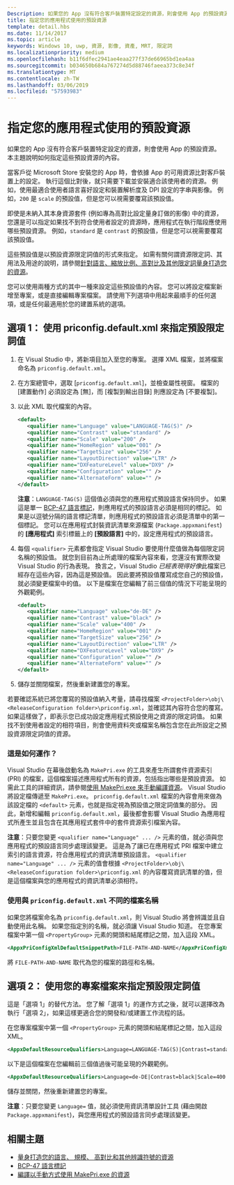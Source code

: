 ```yaml
---
Description: 如果您的 App 沒有符合客戶裝置特定設定的資源，則會使用 App 的預設資源。 本主題說明如何指定這些預設資源的內容。
title: 指定您的應用程式使用的預設資源
template: detail.hbs
ms.date: 11/14/2017
ms.topic: article
keywords: Windows 10, uwp, 資源, 影像, 資產, MRT, 限定詞
ms.localizationpriority: medium
ms.openlocfilehash: b11f6dfec2941ae4eaa277f37de66965bd1ea4aa
ms.sourcegitcommit: b034650b684a767274d5d88746faeea373c8e34f
ms.translationtype: MT
ms.contentlocale: zh-TW
ms.lasthandoff: 03/06/2019
ms.locfileid: "57593983"
---
```

# <a name="specify-the-default-resources-that-your-app-uses"></a>指定您的應用程式使用的預設資源

如果您的 App 沒有符合客戶裝置特定設定的資源，則會使用 App 的預設資源。 本主題說明如何指定這些預設資源的內容。

當客戶從 Microsoft Store 安裝您的 App 時，會依據 App 的可用資源比對客戶裝置上的設定。 執行這個比對後，就只需要下載並安裝適合該使用者的資源。 例如，使用最適合使用者語言喜好設定和裝置解析度及 DPI 設定的字串與影像。 例如，`200` 是 `scale` 的預設值，但是您可以視需要覆寫該預設值。

即使是未納入其本身資源套件 (例如專為高對比設定量身訂做的影像) 中的資源，您還是可以指定如果找不到符合使用者設定的資源時，應用程式在執行階段應使用哪些預設資源。 例如，`standard` 是 `contrast` 的預設值，但是您可以視需要覆寫該預設值。

這些預設值是以預設資源限定詞值的形式來指定。 如需有關何謂資源限定詞、其用法及用途的說明，請參閱[針對語言、縮放比例、高對比及其他限定詞量身打造您的資源](tailor-resources-lang-scale-contrast.md)。

您可以使用兩種方式的其中一種來設定這些預設值的內容。 您可以將設定檔案新增至專案，或是直接編輯專案檔案。 請使用下列選項中用起來最順手的任何選項，或是任何最適用於您的建置系統的選項。

## <a name="option-1-use-priconfigdefaultxml-to-specify-default-qualifier-values"></a>選項 1： 使用 priconfig.default.xml 來指定預設限定詞值

1. 在 Visual Studio 中，將新項目加入至您的專案。 選擇 XML 檔案，並將檔案命名為 `priconfig.default.xml`。
2. 在方案總管中，選取 [`priconfig.default.xml`]，並檢查屬性視窗。 檔案的 [建置動作] 必須設定為 [無]，而 [複製到輸出目錄] 則應設定為 [不要複製]。
3. 以此 XML 取代檔案的內容。
   ```xml
   <default>
      <qualifier name="Language" value="LANGUAGE-TAG(S)" />
      <qualifier name="Contrast" value="standard" />
      <qualifier name="Scale" value="200" />
      <qualifier name="HomeRegion" value="001" />
      <qualifier name="TargetSize" value="256" />
      <qualifier name="LayoutDirection" value="LTR" />
      <qualifier name="DXFeatureLevel" value="DX9" />
      <qualifier name="Configuration" value="" />
      <qualifier name="AlternateForm" value="" />
   </default>
   ```
   
   **注意**：`LANGUAGE-TAG(S)` 這個值必須與您的應用程式預設語言保持同步。 如果這是單一 [BCP-47 語言標記](https://go.microsoft.com/fwlink/p/?linkid=227302)，則應用程式的預設語言必須是相同的標記。 如果是以逗號分隔的語言標記清單，則應用程式的預設語言必須是清單中的第一個標記。 您可以在應用程式封裝資訊清單來源檔案 (`Package.appxmanifest`) 的 **\[應用程式\]** 索引標籤上的 **\[預設語言\]** 中的，設定應用程式的預設語言。

4. 每個 `<qualifier>` 元素都會指定 Visual Studio 要使用什麼值做為每個限定詞名稱的預設值。 就您到目前為止所處理的檔案內容來看，您還沒有實際改變 Visual Studio 的行為表現。 換言之，Visual Studio *已經表現得好像*此檔案已經存在這些內容，因為這是預設值。 因此要將預設值覆寫成您自己的預設值，就必須變更檔案中的值。 以下是檔案在您編輯了前三個值的情況下可能呈現的外觀範例。
   ```xml
   <default>
      <qualifier name="Language" value="de-DE" />
      <qualifier name="Contrast" value="black" />
      <qualifier name="Scale" value="400" />
      <qualifier name="HomeRegion" value="001" />
      <qualifier name="TargetSize" value="256" />
      <qualifier name="LayoutDirection" value="LTR" />
      <qualifier name="DXFeatureLevel" value="DX9" />
      <qualifier name="Configuration" value="" />
      <qualifier name="AlternateForm" value="" />
   </default>
   ```
5. 儲存並關閉檔案，然後重新建置您的專案。

若要確認系統已將您覆寫的預設值納入考量，請尋找檔案 `<ProjectFolder>\obj\<ReleaseConfiguration folder>\priconfig.xml`，並確認其內容符合您的覆寫。 如果這樣做了，即表示您已成功設定應用程式預設使用之資源的限定詞值。 如果找不到使用者設定的相符項目，則會使用資料夾或檔案名稱包含您在此所設定之預設資源限定詞值的資源。

### <a name="how-does-this-work"></a>這是如何運作？

Visual Studio 在幕後啟動名為 `MakePri.exe` 的工具來產生所謂套件資源索引 (PRI) 的檔案，這個檔案描述應用程式所有的資源，包括指出哪些是預設資源。 如需此工具的詳細資訊，請參閱[使用 MakePri.exe 來手動編譯資源](compile-resources-manually-with-makepri.md)。 Visual Studio 將設定檔傳遞至 `MakePri.exe`。 `priconfig.default.xml` 檔案的內容會用來做為該設定檔的 `<default>` 元素，也就是指定視為預設值之限定詞值集的部分。 因此，新增和編輯 `priconfig.default.xml`，最後都會影響 Visual Studio 為應用程式所產生並且包含在其應用程式套件中的套件資源索引檔案內容。

**注意**：只要您變更 `<qualifier name="Language" ... />` 元素的值，就必須與您應用程式的預設語言同步處理該變更。 這是為了讓已在應用程式 PRI 檔案中建立索引的語言資源，符合應用程式的資訊清單預設語言。 `<qualifier name="Language" ... />` 元素的值會根據 `<ProjectFolder>\obj\<ReleaseConfiguration folder>\priconfig.xml` 的內容覆寫資訊清單的值，但是這個檔案與您的應用程式的資訊清單必須相符。

### <a name="using-a-different-file-name-than-priconfigdefaultxml"></a>使用與 `priconfig.default.xml` 不同的檔案名稱

如果您將檔案命名為 `priconfig.default.xml`，則 Visual Studio 將會辨識並且自動使用此名稱。 如果您指定別的名稱，就必須讓 Visual Studio 知道。 在您專案檔案中第一個 `<PropertyGroup>` 元素的開頭和結尾標記之間，加入這段 XML。

```xml
<AppxPriConfigXmlDefaultSnippetPath>FILE-PATH-AND-NAME</AppxPriConfigXmlDefaultSnippetPath>
```

將 `FILE-PATH-AND-NAME` 取代為您的檔案的路徑和名稱。

## <a name="option-2-use-your-project-file-to-specify-default-qualifier-values"></a>選項 2： 使用您的專案檔案來指定預設限定詞值

這是「選項 1」的替代方法。 您了解「選項 1」的運作方式之後，就可以選擇改為執行「選項 2」，如果這樣更適合您的開發和/或建置工作流程的話。

在您專案檔案中第一個 `<PropertyGroup>` 元素的開頭和結尾標記之間，加入這段 XML。

```xml
<AppxDefaultResourceQualifiers>Language=LANGUAGE-TAG(S)|Contrast=standard|Scale=200|HomeRegion=001|TargetSize=256|LayoutDirection=LTR|DXFeatureLevel=DX9|Configuration=|AlternateForm=</AppxDefaultResourceQualifiers>
```

以下是這個檔案在您編輯前三個值過後可能呈現的外觀範例。

```xml
<AppxDefaultResourceQualifiers>Language=de-DE|Contrast=black|Scale=400|HomeRegion=001|TargetSize=256|LayoutDirection=LTR|DXFeatureLevel=DX9|Configuration=|AlternateForm=</AppxDefaultResourceQualifiers>
```

儲存並關閉，然後重新建置您的專案。

**注意**：只要您變更 `Language=` 值，就必須使用資訊清單設計工具 (藉由開啟 `Package.appxmanifest`)，與您應用程式的預設語言同步處理該變更。

## <a name="related-topics"></a>相關主題

* [量身打造您的語言、 規模、 高對比和其他辨識符號的資源](tailor-resources-lang-scale-contrast.md)
* [BCP-47 語言標記](https://go.microsoft.com/fwlink/p/?linkid=227302)
* [編譯以手動方式使用 MakePri.exe 的資源](compile-resources-manually-with-makepri.md)

